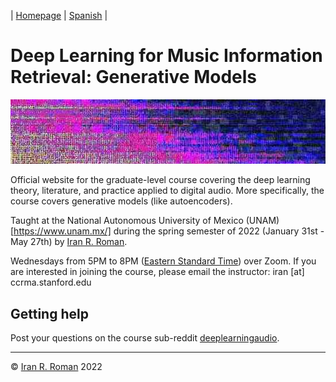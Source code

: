 | [Homepage](https://dl4genaudio.github.io) | [Spanish](https://dl4genaudio-github-io.translate.goog/?_x_tr_sl=en&_x_tr_tl=es&_x_tr_hl=en-US) |

# Deep Learning for Music Information Retrieval: Generative Models
<img src="assets/home.jpg" alt="drawing" width="1000"/>

Official website for the graduate-level course covering the deep learning theory, literature, and practice applied to digital audio. More specifically, the course covers generative models (like autoencoders).

Taught at the National Autonomous University of Mexico (UNAM)[https://www.unam.mx/] during the spring semester of 2022 (January 31st - May 27th) by [Iran R. Roman](https://iranroman.github.io). 

Wednesdays from 5PM to 8PM ([Eastern Standard Time](https://www.timeanddate.com/time/zones/et)) over Zoom. If you are interested in joining the course, please email the instructor: iran [at] ccrma.stanford.edu

## Getting help

Post your questions on the course sub-reddit [deeplearningaudio](https://reddit.com/r/deeplearningaudio).

___

&copy; [Iran R. Roman](https://iranroman.github.io) 2022
